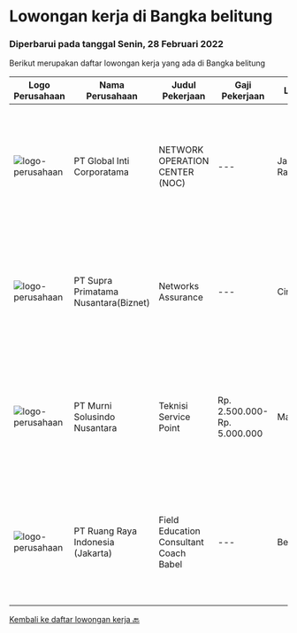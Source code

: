 
  # Lowongan kerja di Bangka belitung

  ### Diperbarui pada tanggal Senin, 28 Februari 2022

  Berikut merupakan daftar lowongan kerja yang ada di Bangka belitung

  |Logo Perusahaan | Nama Perusahaan | Judul Pekerjaan | Gaji Pekerjaan | Lokasi | Deskripsi | Tanggal diunggah | Pranala |
  | -------------- | --------------- | --------------- | --------- | --------- | -------------- | ------- | ----------- |
  |![logo-perusahaan](https://image-service-cdn.seek.com.au/c13a1a795a4dfedfa7da04a798e0ae650e90fec9/ee4dce1061f3f616224767ad58cb2fc751b8d2dc)|PT Global Inti Corporatama|NETWORK OPERATION CENTER (NOC)|---|Jakarta Raya|Responsibilities: Understand and understand well (setup, maintenance and troubleshoot): Opensource RedHat, CentOS, Ubuntu MRTG Server CACTI under...|Kamis, 10 Februari 2022|https://www.jobstreet.co.id/id/job/network-operation-center-noc-3785871?token=0~bc63e82d-10e4-46df-915b-721c675f1b76&sectionRank=1&jobId=jobstreet-id-job-3785871|
|![logo-perusahaan](https://image-service-cdn.seek.com.au/1033d36f751f076cfdd637ed0acbcbf8508866ec/ee4dce1061f3f616224767ad58cb2fc751b8d2dc)|PT Supra Primatama Nusantara(Biznet)|Networks Assurance|---|Cirebon|Tanggung Jawab:  Melakukan Audit &amp; Commissioning jaringan Fiber Optic (FTTx GPON, and Metro Ethernet) Memastikan pembangunan jaringan fiber optik...|Senin, 07 Februari 2022|https://www.jobstreet.co.id/id/job/networks-assurance-3781918?token=0~bc63e82d-10e4-46df-915b-721c675f1b76&sectionRank=2&jobId=jobstreet-id-job-3781918|
|![logo-perusahaan](https://image-service-cdn.seek.com.au/2d1ea8ff0455564725ee461e7649b26b6f031a13/ee4dce1061f3f616224767ad58cb2fc751b8d2dc)|PT Murni Solusindo Nusantara|Teknisi Service Point|Rp. 2.500.000-Rp. 5.000.000|Magelang|DESKRIPSI PEKERJAAN: Melakukan PM (Preventive Maintenance) dan CM (Corrective Maintenance) ke customer sesuai dengan SLA yang sudah ditetapkan....|Jumat, 04 Februari 2022|https://www.jobstreet.co.id/id/job/teknisi-service-point-3779519?token=0~bc63e82d-10e4-46df-915b-721c675f1b76&sectionRank=3&jobId=jobstreet-id-job-3779519|
|![logo-perusahaan](https://image-service-cdn.seek.com.au/7eee59ea5934120f389dd02961ddcb6b62946481/ee4dce1061f3f616224767ad58cb2fc751b8d2dc)|PT Ruang Raya Indonesia (Jakarta)|Field Education Consultant Coach Babel|---|Belitung|Ruangguru is a tech-enabled education company that provides a one-stop learning experience for students to have better access to quality content and...|Jumat, 25 Februari 2022|https://www.jobstreet.co.id/id/job/field-education-consultant-coach-babel-1030728152?token=0~bc63e82d-10e4-46df-915b-721c675f1b76&sectionRank=4&jobId=jobstreet-id-job-1030728152|


  [Kembali ke daftar lowongan kerja 🔙](../README.md#daftar-lowongan-kerja)
  